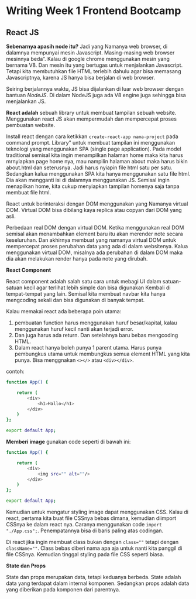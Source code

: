# Writing Week 1 Frontend Bootcamp
## React JS
**Sebenarnya apasih node itu?**
Jadi yang Namanya web browser, di dalamnya mempunyai mesin Javascript. Masing-masing web browser mesinnya beda”. Kalau di google chrome menggunakan mesin yang bernama V8. Dan mesin itu yang bertugas untuk menjalankan Javascript. Tetapi kita membutuhkan file HTML terlebih dahulu agar bisa memasang Javascriptnya, karena JS hanya bisa berjalan di web browser.

Seiring berjalannya waktu, JS bisa dijalankan di luar web browser dengan bantuan *NodeJS*. Di dalam NodeJS juga ada V8 engine juga sehingga bisa menjalankan JS.

**React adalah** sebuah library untuk membuat tampilan sebuah website. Menggunakan react JS akan mempermudah dan mempercepat proses pembuatan website.

Install react dengan cara ketikkan ``create-react-app nama-project`` pada command prompt. Library” untuk membuat tampilan ini menggunakan teknologi yang menggunakan SPA (single page application). Pada model traditional semisal kita ingin menampilkan halaman home maka kita harus mrnyiapkan page home nya, mau nampilin halaman about maka harus bikin about.html dan seterusnya. Jadi harus nyiapin file html satu per satu. Sedangkan kalua menggunakan SPA kita hanya menggunakan satu file html. Dia akan mengganti isi di dalamnya menggunakan JS. Semisal ingin menapilkan home, kita cukup menyiapkan tampilan homenya saja tanpa membuat file html.

React untuk berinteraksi dengan DOM menggunakan yang Namanya virtual DOM. Virtual DOM bisa dibilang kaya replica atau copyan dari DOM yang asli. 

Perbedaan real DOM dengan virtual DOM. Ketika menggunakan real DOM semisal akan menambahkan element baru itu akan merender note secara keseluruhan. Dan akhirnya membuat yang namanya virtual DOM untuk mempercepat proses perubahan data yang ada di dalam websitenya. Kalua menggunakan virtual DOM, misalnya ada perubahan di dalam DOM maka dia akan melakukan render hanya pada note yang dirubah.

**React Component**

React component adalah salah satu cara untuk mebagi UI dalam satuan-satuan kecil agar terlihat lebih simple dan bisa digunakan Kembali di tempat-tempat yang lain. Semisal kita membuat navbar kita hanya mengcoding sekali dan bisa digunakan di banyak tempat.

Kalau memakai react ada beberapa poin utama: 
1. pembuatan function harus menggunakan huruf besar/kapital, kalau menggunakan huruf kecil nanti akan terjadi error. 
2. Dan juga harus ada return. Dan setelahnya baru bebas mengcoding HTML. 
3. Dalam react hanya boleh punya 1 parent utama. Harus punya pembungkus utama untuk membungkus semua element HTML yang kita punya. Bisa menggnakan ``<></>`` atau ``<div></div>``.

contoh:
```bash
function App() {

    return (
        <div>
            <h1>Hallo</h1>
        </div>
    )
};

export default App;
```

**Memberi image**
gunakan code seperti di bawah ini:
```bash
function App() {

    return (
        <div>
            <img src="" alt=""/>
        </div>
    )
};

export default App;
```

Kemudian untuk mengatur styling image dapat menggunakan CSS. Kalau di react, pertama kita buat file CSSnya bebas dimana, kemudian diimport CSSnya ke dalam react nya. Caranya menggunakan code ``import "./App.css";``. Penempatannya bisa di baris paling atas codingan.

Di react jika ingin membuat class bukan dengan ``class=""`` tetapi dengan ``className=""``. Class bebas diberi nama apa aja untuk nanti kita panggil di file CSSnya. Kemudian tinggal styling pada file CSS seperti biasa.

**State dan Props**

State dan props merupakan data, tetapi keduanya berbeda. State adalah data yang terdapat dalam internal komponen. Sedangkan props adalah data yang diberikan pada komponen dari parentnya.